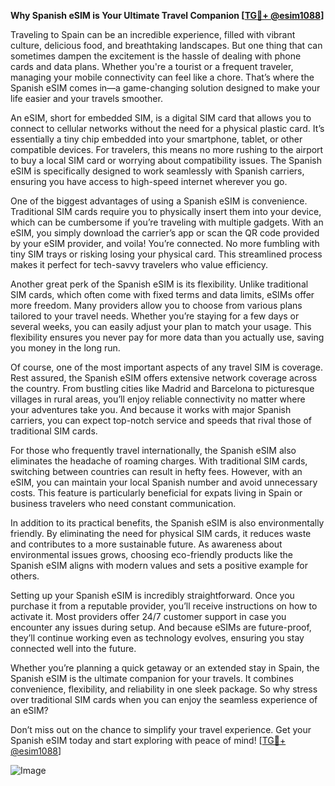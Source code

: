 **Why Spanish eSIM is Your Ultimate Travel Companion [[TG💪+ @esim1088](https://t.me/s/esim1088)]**

Traveling to Spain can be an incredible experience, filled with vibrant culture, delicious food, and breathtaking landscapes. But one thing that can sometimes dampen the excitement is the hassle of dealing with phone cards and data plans. Whether you're a tourist or a frequent traveler, managing your mobile connectivity can feel like a chore. That’s where the Spanish eSIM comes in—a game-changing solution designed to make your life easier and your travels smoother.

An eSIM, short for embedded SIM, is a digital SIM card that allows you to connect to cellular networks without the need for a physical plastic card. It’s essentially a tiny chip embedded into your smartphone, tablet, or other compatible devices. For travelers, this means no more rushing to the airport to buy a local SIM card or worrying about compatibility issues. The Spanish eSIM is specifically designed to work seamlessly with Spanish carriers, ensuring you have access to high-speed internet wherever you go.

One of the biggest advantages of using a Spanish eSIM is convenience. Traditional SIM cards require you to physically insert them into your device, which can be cumbersome if you’re traveling with multiple gadgets. With an eSIM, you simply download the carrier’s app or scan the QR code provided by your eSIM provider, and voila! You’re connected. No more fumbling with tiny SIM trays or risking losing your physical card. This streamlined process makes it perfect for tech-savvy travelers who value efficiency.

Another great perk of the Spanish eSIM is its flexibility. Unlike traditional SIM cards, which often come with fixed terms and data limits, eSIMs offer more freedom. Many providers allow you to choose from various plans tailored to your travel needs. Whether you’re staying for a few days or several weeks, you can easily adjust your plan to match your usage. This flexibility ensures you never pay for more data than you actually use, saving you money in the long run.

Of course, one of the most important aspects of any travel SIM is coverage. Rest assured, the Spanish eSIM offers extensive network coverage across the country. From bustling cities like Madrid and Barcelona to picturesque villages in rural areas, you’ll enjoy reliable connectivity no matter where your adventures take you. And because it works with major Spanish carriers, you can expect top-notch service and speeds that rival those of traditional SIM cards.

For those who frequently travel internationally, the Spanish eSIM also eliminates the headache of roaming charges. With traditional SIM cards, switching between countries can result in hefty fees. However, with an eSIM, you can maintain your local Spanish number and avoid unnecessary costs. This feature is particularly beneficial for expats living in Spain or business travelers who need constant communication.

In addition to its practical benefits, the Spanish eSIM is also environmentally friendly. By eliminating the need for physical SIM cards, it reduces waste and contributes to a more sustainable future. As awareness about environmental issues grows, choosing eco-friendly products like the Spanish eSIM aligns with modern values and sets a positive example for others.

Setting up your Spanish eSIM is incredibly straightforward. Once you purchase it from a reputable provider, you’ll receive instructions on how to activate it. Most providers offer 24/7 customer support in case you encounter any issues during setup. And because eSIMs are future-proof, they’ll continue working even as technology evolves, ensuring you stay connected well into the future.

Whether you’re planning a quick getaway or an extended stay in Spain, the Spanish eSIM is the ultimate companion for your travels. It combines convenience, flexibility, and reliability in one sleek package. So why stress over traditional SIM cards when you can enjoy the seamless experience of an eSIM? 

Don’t miss out on the chance to simplify your travel experience. Get your Spanish eSIM today and start exploring with peace of mind! [[TG💪+ @esim1088](https://t.me/s/esim1088)] 

![Image](https://i.postimg.cc/Y0z9fWf4/image.png)